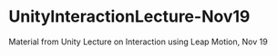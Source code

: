 # UnityInteractionLecture-Nov19
Material from Unity Lecture on Interaction using Leap Motion, Nov 19
